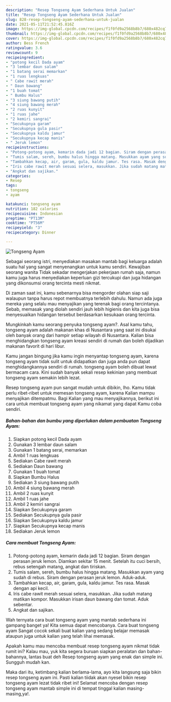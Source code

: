 ```yaml
---
description: "Resep Tongseng Ayam Sederhana Untuk Jualan"
title: "Resep Tongseng Ayam Sederhana Untuk Jualan"
slug: 828-resep-tongseng-ayam-sederhana-untuk-jualan
date: 2021-05-11T21:52:45.816Z
image: https://img-global.cpcdn.com/recipes/f1f0fd9a2568b8b7/680x482cq70/tongseng-ayam-foto-resep-utama.jpg
thumbnail: https://img-global.cpcdn.com/recipes/f1f0fd9a2568b8b7/680x482cq70/tongseng-ayam-foto-resep-utama.jpg
cover: https://img-global.cpcdn.com/recipes/f1f0fd9a2568b8b7/680x482cq70/tongseng-ayam-foto-resep-utama.jpg
author: Bess French
ratingvalue: 3.6
reviewcount: 9
recipeingredient:
- "potong kecil Dada ayam"
- "3 lembar daun salam"
- "1 batang serai memarkan"
- "1 ruas lengkuas"
- " Cabe rawit merah"
- " Daun bawang"
- "1 buah tomat"
- " Bumbu Halus"
- "3 siung bawang putih"
- "4 siung bawang merah"
- "2 ruas kunyit"
- "1 ruas jahe"
- "2 kemiri sangrai"
- "Secukupnya garam"
- "Secukupnya gula pasir"
- "Secukupnya kaldu jamur"
- "Secukupnya kecap manis"
- " Jeruk lemon"
recipeinstructions:
- "Potong-potong ayam, kemarin dada jadi 12 bagian. Siram dengan perasan jeruk lemon. Diamkan sekitar 15 menit. Setelah itu cuci bersih, rebus setengah matang, angkat dan tiriskan."
- "Tumis salam, sereh, bumbu halus hingga matang. Masukkan ayam yang sudah di rebus. Siram dengan perasan jeruk lemon. Aduk-aduk."
- "Tambahkan kecap, air, garam, gula, kaldu jamur. Tes rasa. Masak dengan api kecil."
- "Iris cabe rawit merah sesuai selera, masukkan. Jika sudah matang matikan kompor. Masukkan irisan daun bawang dan tomat. Aduk sebentar."
- "Angkat dan sajikan."
categories:
- Resep
tags:
- tongseng
- ayam

katakunci: tongseng ayam 
nutrition: 182 calories
recipecuisine: Indonesian
preptime: "PT13M"
cooktime: "PT56M"
recipeyield: "3"
recipecategory: Dinner

---
```



![Tongseng Ayam](https://img-global.cpcdn.com/recipes/f1f0fd9a2568b8b7/680x482cq70/tongseng-ayam-foto-resep-utama.jpg)

Sebagai seorang istri, menyediakan masakan mantab bagi keluarga adalah suatu hal yang sangat menyenangkan untuk kamu sendiri. Kewajiban seorang  wanita Tidak sekadar mengerjakan pekerjaan rumah saja, namun kamu juga harus menyediakan keperluan gizi tercukupi dan juga hidangan yang dikonsumsi orang tercinta mesti nikmat.

Di zaman  saat ini, kamu sebenarnya bisa mengorder olahan siap saji walaupun tanpa harus repot membuatnya terlebih dahulu. Namun ada juga mereka yang selalu mau menyajikan yang terenak bagi orang tercintanya. Sebab, memasak yang diolah sendiri jauh lebih higienis dan kita juga bisa menyesuaikan hidangan tersebut berdasarkan kesukaan orang tercinta. 



Mungkinkah kamu seorang penyuka tongseng ayam?. Asal kamu tahu, tongseng ayam adalah makanan khas di Nusantara yang saat ini disukai oleh banyak orang dari hampir setiap wilayah di Nusantara. Kalian bisa menghidangkan tongseng ayam kreasi sendiri di rumah dan boleh dijadikan makanan favorit di hari libur.

Kamu jangan bingung jika kamu ingin menyantap tongseng ayam, karena tongseng ayam tidak sulit untuk didapatkan dan juga anda pun dapat menghidangkannya sendiri di rumah. tongseng ayam boleh dibuat lewat bermacam cara. Kini sudah banyak sekali resep kekinian yang membuat tongseng ayam semakin lebih lezat.

Resep tongseng ayam pun sangat mudah untuk dibikin, lho. Kamu tidak perlu ribet-ribet untuk memesan tongseng ayam, karena Kalian mampu menyajikan ditempatmu. Bagi Kalian yang mau menyajikannya, berikut ini cara untuk membuat tongseng ayam yang nikamat yang dapat Kamu coba sendiri.

<!--inarticleads1-->

##### Bahan-bahan dan bumbu yang diperlukan dalam pembuatan Tongseng Ayam:

1. Siapkan potong kecil Dada ayam
1. Gunakan 3 lembar daun salam
1. Gunakan 1 batang serai, memarkan
1. Ambil 1 ruas lengkuas
1. Sediakan  Cabe rawit merah
1. Sediakan  Daun bawang
1. Gunakan 1 buah tomat
1. Siapkan  Bumbu Halus
1. Sediakan 3 siung bawang putih
1. Ambil 4 siung bawang merah
1. Ambil 2 ruas kunyit
1. Ambil 1 ruas jahe
1. Ambil 2 kemiri sangrai
1. Siapkan Secukupnya garam
1. Sediakan Secukupnya gula pasir
1. Siapkan Secukupnya kaldu jamur
1. Siapkan Secukupnya kecap manis
1. Sediakan  Jeruk lemon




<!--inarticleads2-->

##### Cara membuat Tongseng Ayam:

1. Potong-potong ayam, kemarin dada jadi 12 bagian. Siram dengan perasan jeruk lemon. Diamkan sekitar 15 menit. Setelah itu cuci bersih, rebus setengah matang, angkat dan tiriskan.
1. Tumis salam, sereh, bumbu halus hingga matang. Masukkan ayam yang sudah di rebus. Siram dengan perasan jeruk lemon. Aduk-aduk.
1. Tambahkan kecap, air, garam, gula, kaldu jamur. Tes rasa. Masak dengan api kecil.
1. Iris cabe rawit merah sesuai selera, masukkan. Jika sudah matang matikan kompor. Masukkan irisan daun bawang dan tomat. Aduk sebentar.
1. Angkat dan sajikan.




Wah ternyata cara buat tongseng ayam yang mantab sederhana ini gampang banget ya! Kita semua dapat mencobanya. Cara buat tongseng ayam Sangat cocok sekali buat kalian yang sedang belajar memasak ataupun juga untuk kalian yang telah lihai memasak.

Apakah kamu mau mencoba membuat resep tongseng ayam nikmat tidak rumit ini? Kalau mau, yuk kita segera buruan siapkan peralatan dan bahan-bahannya, lantas buat deh Resep tongseng ayam yang enak dan simple ini. Sungguh mudah kan. 

Maka dari itu, ketimbang kalian berlama-lama, ayo kita langsung saja bikin resep tongseng ayam ini. Pasti kalian tiidak akan nyesel bikin resep tongseng ayam lezat tidak ribet ini! Selamat mencoba dengan resep tongseng ayam mantab simple ini di tempat tinggal kalian masing-masing,ya!.

